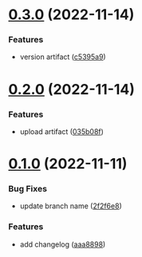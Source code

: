 # [0.3.0](https://github.com/grracki/greetings-ci/compare/v0.2.0...v0.3.0) (2022-11-14)


### Features

* version artifact ([c5395a9](https://github.com/grracki/greetings-ci/commit/c5395a933634914ae3fdeaa3a8687611fc023b81))



# [0.2.0](https://github.com/grracki/greetings-ci/compare/v0.1.0...v0.2.0) (2022-11-14)


### Features

* upload artifact ([035b08f](https://github.com/grracki/greetings-ci/commit/035b08f718c1a08e29e2ed4a689ade6dbf89741d))



# [0.1.0](https://github.com/grracki/greetings-ci/compare/aaa88984d8b3cc386dee473d84e4e95f4049e5f4...v0.1.0) (2022-11-11)


### Bug Fixes

* update branch name ([2f2f6e8](https://github.com/grracki/greetings-ci/commit/2f2f6e8e1c199804a67fef8786990513b31e2ac5))


### Features

* add changelog ([aaa8898](https://github.com/grracki/greetings-ci/commit/aaa88984d8b3cc386dee473d84e4e95f4049e5f4))



